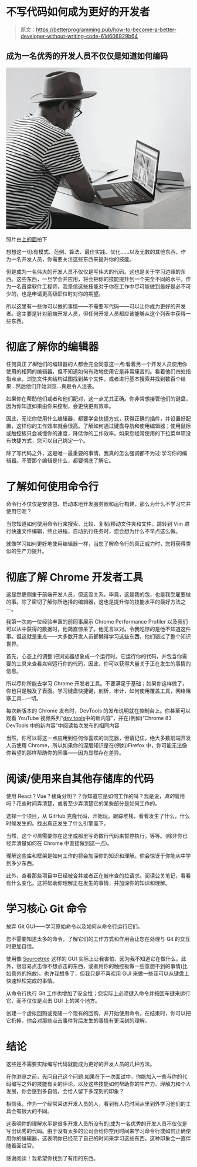 # 不写代码如何成为更好的开发者

> 原文：<https://betterprogramming.pub/how-to-become-a-better-developer-without-writing-code-61d606929b64>

## 成为一名优秀的开发人员不仅仅是知道如何编码

![](img/fbf282645fea55ccf4b470b4cd6e69bd.png)

照片由[上的](https://unsplash.com/?utm_source=unsplash&utm_medium=referral&utm_content=creditCopyText)[面](https://unsplash.com/@surface?utm_source=unsplash&utm_medium=referral&utm_content=creditCopyText)拍下

想想这一切:有模式、范例、算法、最佳实践、优化……以及无数的其他东西，作为一名开发人员，你需要关注这些东西来提升你的技能。

但是成为一名伟大的开发人员不仅仅是写伟大的代码。这也是关于学习边缘的东西。这些东西，一旦学会并应用，将会把你的技能提升到一个完全不同的水平。作为一名首席软件工程师，我坚信这些技能对于你在工作中尽可能做到最好是必不可少的，也是申请更高级职位时对你的期望。

所以这里有一些你可以做的事情——不需要写代码——可以让你成为更好的开发者。这主要是针对前端开发人员，但任何开发人员都应该能够从这个列表中获得一些东西。

# 彻底了解你的编辑器

任何真正*了解*他们的编辑器的人都会完全同意这一点:看着另一个开发人员使用你使用的相同的编辑器，但不知道如何有效地使用它是非常痛苦的。看着他们四处指指点点，浏览文件夹结构试图找到某个文件，或者进行基本搜索并找到数百个结果…然后他们开始浏览…真是令人沮丧。

如果你在帮助他们或者和他们配对，这一点尤其正确。你非常想接管他们的键盘，因为你知道如果由你来控制，会更快更有效率。

因此，无论你使用什么编辑器，都要学会快捷方式，获得正确的插件，并设置好配置，这样你的工作效率就会很高。了解如何通过键盘导航和使用编辑器；使用鼠标或触控板只会减慢你的速度，降低你的工作效率。如果您经常使用的下拉菜单项没有快捷方式，您可以自己绑定一个。

除了写代码之外，这是唯一最重要的事情，我真的怎么强调都不为过:学习你的编辑器。不管那个编辑是什么，都要彻底了解它。

# 了解如何使用命令行

命令行不仅仅是安装包、启动本地开发服务器和运行构建。那么为什么不学习它并使用它呢？

当您知道如何使用命令行来搜索、比较、复制/移动文件夹和文件，跳转到 Vim 进行快速文件编辑，终止进程，自动执行任务时，您会想为什么不早点这么做。

就像学习如何更好地使用编辑器一样，当您了解命令行的真正威力时，您将获得类似的生产力提升。

# 彻底了解 Chrome 开发者工具

这显然更侧重于前端开发人员，但这没关系。毕竟，这是我的包，也是我受雇要做的事。除了密切了解你所选择的编辑器，这也是提升你的技能水平的最好方法之一。

我第一次向一位经验丰富的前同事展示 Chrome Performance Profiler 以及我们可以从中获得的数据时，他简直惊呆了。他无言以对。令我吃惊的是他不知道这件事。但这就是重点——大多数开发人员都懒得学习这些东西，他们错过了整个知识世界。

首先，心态上的调整:把浏览器想象成一个运行时。它运行你的代码，并包含你需要的工具来查看*如何*运行你的代码，因此，你可以获得大量关于正在发生的事情的信息。

所以尽你所能去学习 Chrome 开发者工具。不要满足于基础；如果你这样做了，你也只是触及了表面。学习键盘快捷键，剖析，审计，如何使用覆盖工具，网络阻塞工具…一切。

每次新版本的 Chrome 发布时，DevTools 的发布说明就在控制台上。你甚至可以观看 YouTube 视频系列“[dev tools](https://www.youtube.com/playlist?list=PLNYkxOF6rcIBDSojZWBv4QJNoT4GNYzQD)中的新内容”，并在(例如)“Chrome 83 DevTools 中的新内容”中阅读每次发布的相同内容

当然，你可以将这一点应用到任何你喜欢的浏览器，但请记住，绝大多数前端开发人员使用 Chrome，所以如果你的深层知识是在(例如)Firefox 中，你可能无法像你希望的那样帮助你的同事——因为显然存在差异。

# 阅读/使用来自其他存储库的代码

使用 React？Vue？棱角分明？<insert whatever="" library="" here="">？你知道它是如何工作的吗？我是说，*真的*管用吗？花些时间弄清楚，或者至少弄清楚它的某些部分是如何工作的。</insert>

选择一个项目，从 GitHub 克隆代码，开始玩。跟踪堆栈，看看发生了什么，什么时候发生的。找出真正发生了什么引擎盖下。

当然，这个*可能*需要你在这里或那里写奇数行代码来暂停执行，等等。(除非你已经弄清楚如何在 Chrome 中直接做到这一点)。

理解这些库和框架是如何工作的将会加深你的知识和理解。你会惊讶于你能从中学到多少东西。

此外，查看那些项目中已经被合并或者正在被审查的拉请求。阅读公关笔记，看看有什么变化。这将帮助你理解正在发生的事情，并加深你的知识和理解。

# 学习核心 Git 命令

放弃 Git GUI——学习原始命令以及如何从命令行运行它们。

您不需要知道太多的命令，了解它们的工作方式和作用会让您在处理与 Git 的交互时更加自信。

使用像 [Sourcetree](https://www.sourcetreeapp.com/) 这样的 GUI 实际上让我害怕，因为我不知道它在做什么。此外，很容易点击你不想点击的东西，或者用你的触控板做一些意想不到的事情(比如意外的拖放)。也许我想多了，但我只是不喜欢用 GUI 来做一些我可以从键盘上快速轻松完成的事情。

从命令行执行 Git 工作也增加了安全性；您实际上必须键入命令并按回车键来运行它，而不仅仅是点击 GUI 上的某个地方。

创建一个虚拟回购或克隆一个现有的回购，并开始使用命令。在结束时，你可以把它扔掉，你会对那些点击事件背后发生的事情有更深刻的理解。

# 结论

这些是不需要实际编写代码就能成为更好的开发人员的几种方法。

在你浏览之前，先问自己这个问题:如果在下一次面试中，你能加入一些与你的代码编写之外的技能有关的评论，以及这些技能如何帮助你的生产力、理解力和个人发展，你会感到多自信，会给人留下多深刻的印象？

相信我，作为一个经常采访开发人员的人，看到有人花时间从里到外学习他们的工具会有很大的不同。

这表明你的理解水平是很多开发人员所没有的:成为一名优秀的开发人员不仅仅是写出优秀的代码。由于没有太多的公司会给你空闲时间来学习命令行或如何正确使用你的编辑器，这表明你已经花了自己的时间来学习这些东西。这种印象会一直伴随着面试官。

感谢阅读！我希望你找到了有用的东西。